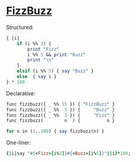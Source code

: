 [1]: http://rosettacode.org/wiki/FizzBuzz

# [FizzBuzz][1]

Structured:

```perl
{ |i|
    if (i %% 3) {
        print "Fizz"
        i %% 5 && print "Buzz"
        print "\n"
    }
    elsif (i %% 5) { say "Buzz" }
    else  { say i }
} * 100
```

Declarative:

```perl
func fizzbuzz({ _ %% 15 }) { "FizzBuzz" }
func fizzbuzz({ _ %%  5 }) {     "Buzz" }
func fizzbuzz({ _ %%  3 }) {     "Fizz" }
func fizzbuzz(        n  ) {          n }

for n in (1..100) { say fizzbuzz(n) }
```

One-liner:

```ruby
{|i|say "#{<Fizz>[i%3]}#{<Buzz>[i%5]}"||i}*100;
```
